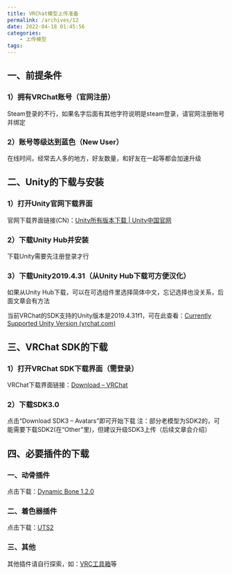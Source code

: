 ```yaml
---
title: VRChat模型上传准备
permalink: /archives/12
date: 2022-04-18 01:45:56
categories:
    - 上传模型
tags:
---
```


## 一、前提条件

### 1）拥有VRChat账号（官网注册）

Steam登录的不行，如果名字后面有其他字符说明是steam登录，请官网注册账号并绑定

### 2）账号等级达到蓝色（New User）

在线时间，经常去人多的地方，好友数量，和好友在一起等都会加速升级

## 二、Unity的下载与安装

### 1）打开Unity官网下载界面

官网下载界面链接(CN)：[Unity所有版本下载 | Unity中国官网](https://unity.cn/releases)

### 2）下载Unity Hub并安装

下载Unity需要先注册登录才行

### 3）下载Unity2019.4.31（从Unity Hub下载可方便汉化）

如果从Unity Hub下载，可以在可选组件里选择简体中文，忘记选择也没关系，后面文章会有方法

当前VRChat的SDK支持的Unity版本是2019.4.31f1，可在此查看：[Currently Supported Unity Version (vrchat.com)](https://docs.vrchat.com/docs/current-unity-version)

## 三、VRChat SDK的下载

### 1）打开VRChat SDK下载界面（需登录）

VRChat下载界面链接：[Download – VRChat](https://vrchat.com/home/download)

### 2）下载SDK3.0

点击“Download SDK3 – Avatars”即可开始下载
注：部分老模型为SDK2的，可能需要下载SDK2(在“Other”里)，但建议升级SDK3上传（后续文章会介绍）

## 四、必要插件的下载

### 一、动骨插件

点击下载：[Dynamic Bone 1.2.0](https://raw.githubusercontent.com/yexca-VRChat/yexca-VRChat.github.io/main/file/Dynamic%20Bone%201.2.0.zip)

### 二、着色器插件

点击下载：[UTS2](https://raw.githubusercontent.com/yexca-VRChat/yexca-VRChat.github.io/main/file/UTS2.zip)

### 三、其他

其他插件请自行探索，如：[VRC工具箱](https://www.bilibili.com/video/BV13q4y1f7ZJ)等